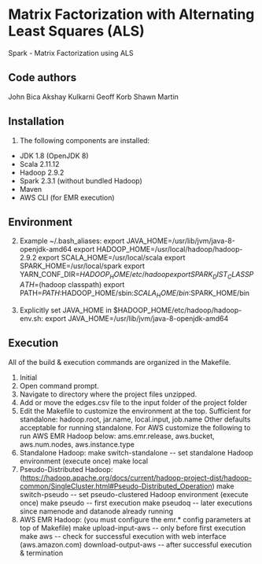 # Matrix Factorization with Alternating Least Squares (ALS)
Spark - Matrix Factorization using ALS

Code authors
-----------
John Bica
Akshay Kulkarni
Geoff Korb
Shawn Martin

Installation
------------
1) The following components are installed:
- JDK 1.8 (OpenJDK 8)
- Scala 2.11.12
- Hadoop 2.9.2
- Spark 2.3.1 (without bundled Hadoop)
- Maven
- AWS CLI (for EMR execution)

Environment
-----------
2) Example ~/.bash_aliases:
export JAVA_HOME=/usr/lib/jvm/java-8-openjdk-amd64
export HADOOP_HOME=/usr/local/hadoop/hadoop-2.9.2
export SCALA_HOME=/usr/local/scala
export SPARK_HOME=/usr/local/spark
export YARN_CONF_DIR=$HADOOP_HOME/etc/hadoop
export SPARK_DIST_CLASSPATH=$(hadoop classpath)
export PATH=$PATH:$HADOOP_HOME/sbin:$SCALA_HOME/bin:$SPARK_HOME/bin


3) Explicitly set JAVA_HOME in $HADOOP_HOME/etc/hadoop/hadoop-env.sh:
export JAVA_HOME=/usr/lib/jvm/java-8-openjdk-amd64

Execution
---------
All of the build & execution commands are organized in the Makefile.
1) Initial
2) Open command prompt.
3) Navigate to directory where the project files unzipped.
4) Add or move the edges.csv file to the input folder of the project folder 
5) Edit the Makefile to customize the environment at the top.
	Sufficient for standalone: hadoop.root, jar.name, local.input, job.name
	Other defaults acceptable for running standalone.
	For AWS customize the following to run AWS EMR Hadoop below:
	ams.emr.release, aws.bucket, aws.num.nodes, aws.instance.type
6) Standalone Hadoop:
	make switch-standalone		-- set standalone Hadoop environment (execute once)
	make local
7) Pseudo-Distributed Hadoop: (https://hadoop.apache.org/docs/current/hadoop-project-dist/hadoop-common/SingleCluster.html#Pseudo-Distributed_Operation)
	make switch-pseudo			-- set pseudo-clustered Hadoop environment (execute once)
	make pseudo					-- first execution
	make pseudoq				-- later executions since namenode and datanode already running 
8) AWS EMR Hadoop: (you must configure the emr.* config parameters at top of Makefile)
	make upload-input-aws		-- only before first execution
	make aws					-- check for successful execution with web interface (aws.amazon.com)
	download-output-aws			-- after successful execution & termination

